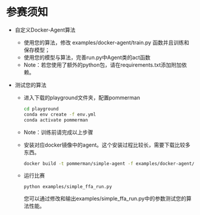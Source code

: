 # 参赛须知

* 自定义Docker-Agent算法
  * 使用您的算法，修改 examples/docker-agent/train.py 函数并且训练和保存模型；
  * 使用您的模型与算法，完善run.py中Agent类的act函数
  * Note：若您使用了额外的python包，请在requirements.txt添加附加依赖。

* 测试您的算法

  * 进入下载的playground文件夹，配置pommerman

    ```bash
    cd playground
    conda env create -f env.yml
    conda activate pommerman
    ```
  
  * Note：训练前请完成以上步骤

  * 安装对应docker镜像中的agent。这个安装过程比较长，需要下载比较多东西。

    ```bash
    docker build -t pommerman/simple-agent -f examples/docker-agent/Dockerfile .
    ```

  * 运行比赛

    ```
    python examples/simple_ffa_run.py
    ```

    您可以通过修改和输出examples/simple_ffa_run.py中的参数测试您的算法性能。

